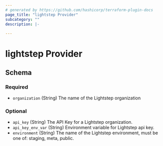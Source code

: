 ```yaml
---
# generated by https://github.com/hashicorp/terraform-plugin-docs
page_title: "lightstep Provider"
subcategory: ""
description: |-
  
---
```


# lightstep Provider





<!-- schema generated by tfplugindocs -->
## Schema

### Required

- `organization` (String) The name of the Lightstep organization

### Optional

- `api_key` (String) The API Key for a Lightstep organization.
- `api_key_env_var` (String) Environment variable for Lightstep api key.
- `environment` (String) The name of the Lightstep environment, must be one of: staging, meta, public.
